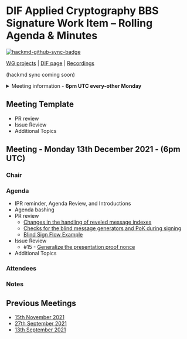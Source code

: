 # DIF Applied Cryptography BBS Signature Work Item – Rolling Agenda & Minutes

[![hackmd-github-sync-badge](https://hackmd.io/gM7CE-Q-S5CPoSEIg086Kw/badge)](https://hackmd.io/gM7CE-Q-S5CPoSEIg086Kw)


[WG projects](https://github.com/topics/wg-crypto) | [DIF page](https://identity.foundation/working-groups/crypto.html) | [Recordings](https://docs.google.com/spreadsheets/d/1wgccmMvIImx30qVE9GhRKWWv3vmL2ZyUauuKx3IfRmA/edit#gid=339046779)

(hackmd sync coming soon)

<details>
<summary> Meeting information - <b>6pm UTC every-other Monday</b></summary>

- Before your contribute - [**join DIF**](https://identity.foundation/join) and [sign the WG charter](https://bit.ly/DIF-WG-select1) (both are required!)
- Time: 6pm UTC, 2pm EDT, 11am PDT
- [Zoom room](https://us02web.zoom.us/j/87409761657?pwd=SXVSUGtVQXUyYzdxbnVvQkNJcXdGQT09), Meeting ID: 843 0611 0644 , Password: 799969
</details>

## Meeting Template
- PR review
- Issue Review
- Additional Topics

## Meeting - Monday 13th December 2021 - (6pm UTC)

### Chair

### Agenda

- IPR reminder, Agenda Review, and Introductions
- Agenda bashing
- PR review
    - [Changes in the handling of reveled message indexes](https://github.com/decentralized-identity/bbs-signature/pull/140)
    - [Checks for the blind message generators and PoK during signing](https://github.com/decentralized-identity/bbs-signature/pull/17)
    - [Blind Sign Flow Example](https://github.com/decentralized-identity/bbs-signature/pull/18)
- Issue Review
    - #15 - [Generalize the presentation proof nonce](https://github.com/decentralized-identity/bbs-signature/issues/15)
- Additional Topics

### Attendees

### Notes

## Previous Meetings

- [15th November 2021](./meetings/2021-11-15/agenda.md)
- [27th September 2021](./meetings/2021-08-27/agenda.md)
- [13th September 2021](./meetings/2021-08-13/agenda.md)